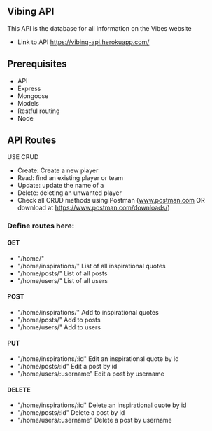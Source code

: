 
## Vibing API
This API is the database for all information on the Vibes website

- Link to API https://vibing-api.herokuapp.com/

## Prerequisites
- API
- Express
- Mongoose
- Models
- Restful routing
- Node
## API Routes
USE CRUD
- Create: Create a new player 
- Read: find an existing player or team
- Update: update the name of a 
- Delete: deleting an unwanted player
- Check all CRUD methods using Postman (www.postman.com OR download at https://www.postman.com/downloads/)

### Define routes here:

#### GET 
- "/home/"
- "/home/inspirations/" List of all inspirational quotes
- "/home/posts/" List of all posts
- "/home/users/" List of all users

#### POST 
- "/home/inspirations/" Add to inspirational quotes
- "/home/posts/" Add to posts
- "/home/users/" Add to users

#### PUT 
- "/home/inspirations/:id" Edit an inspirational quote by id
- "/home/posts/:id" Edit a post by id
- "/home/users/:username" Edit a post by username

#### DELETE 

- "/home/inspirations/:id" Delete an inspirational quote by id
- "/home/posts/:id" Delete a post by id
- "/home/users/:username" Delete a post by username


